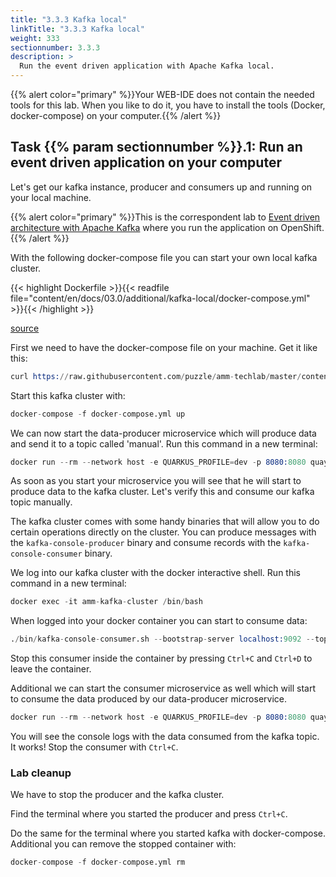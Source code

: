 ```yaml
---
title: "3.3.3 Kafka local"
linkTitle: "3.3.3 Kafka local"
weight: 333
sectionnumber: 3.3.3
description: >
  Run the event driven application with Apache Kafka local.
---
```


{{% alert  color="primary" %}}Your WEB-IDE does not contain the needed tools for this lab. When you like to do it, you have to install the tools (Docker, docker-compose) on your computer.{{% /alert %}}


## Task {{% param sectionnumber %}}.1: Run an event driven application on your computer

Let's get our kafka instance, producer and consumers up and running on your local machine.

{{% alert  color="primary" %}}This is the correspondent lab to [Event driven architecture with Apache Kafka](../../../kafka/kafka/) where you run the application on OpenShift.{{% /alert %}}

With the following docker-compose file you can start your own local kafka cluster.

{{< highlight Dockerfile >}}{{< readfile file="content/en/docs/03.0/additional/kafka-local/docker-compose.yml" >}}{{< /highlight >}}

[source](https://raw.githubusercontent.com/puzzle/amm-techlab/master/content/en/docs/03.0/additional/kafka-local/docker-compose.yml)

First we need to have the docker-compose file on your machine. Get it like this:

```s
curl https://raw.githubusercontent.com/puzzle/amm-techlab/master/content/en/docs/03.0/additional/kafka-local/docker-compose.yml -sO docker-compose.yml
```

Start this kafka cluster with:

```s
docker-compose -f docker-compose.yml up
```

We can now start the data-producer microservice which will produce data and send it to a topic called 'manual'.
Run this command in a new terminal:

```s
docker run --rm --network host -e QUARKUS_PROFILE=dev -p 8080:8080 quay.io/puzzle/quarkus-techlab-data-producer:jaegerkafka
```

As soon as you start your microservice you will see that he will start to produce data to the kafka cluster. Let's verify this and consume our kafka topic manually.

The kafka cluster comes with some handy binaries that will allow you to do certain operations directly on the cluster. You can produce messages with the `kafka-console-producer` binary and consume records with the `kafka-console-consumer` binary.

We log into our kafka cluster with the docker interactive shell. Run this command in a new terminal:

```s
docker exec -it amm-kafka-cluster /bin/bash
```

When logged into your docker container you can start to consume data:

```s
./bin/kafka-console-consumer.sh --bootstrap-server localhost:9092 --topic manual --from-beginning
```

Stop this consumer inside the container by pressing `Ctrl+C` and `Ctrl+D` to leave the container.

Additional we can start the consumer microservice as well which will start to consume the data produced by our data-producer microservice.

```s
docker run --rm --network host -e QUARKUS_PROFILE=dev -p 8080:8080 quay.io/puzzle/quarkus-techlab-data-consumer:jaegerkafka
```

You will see the console logs with the data consumed from the kafka topic. It works!
Stop the consumer with `Ctrl+C`.


### Lab cleanup

We have to stop the producer and the kafka cluster.

Find the terminal where you started the producer and press `Ctrl+C`.

Do the same for the terminal where you started kafka with docker-compose. Additional you can remove the stopped container with:

```s
docker-compose -f docker-compose.yml rm
```
